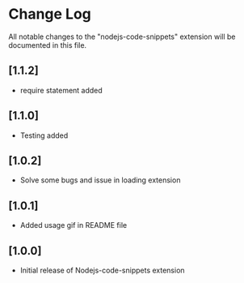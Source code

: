 # Change Log

All notable changes to the "nodejs-code-snippets" extension will be documented in this file.

## [1.1.2]

- require statement added

## [1.1.0]

- Testing added

## [1.0.2]

- Solve some bugs and issue in loading extension

## [1.0.1]

- Added usage gif in README file

## [1.0.0]

- Initial release of Nodejs-code-snippets extension